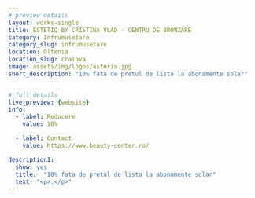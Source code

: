 ```yaml
---
# preview details
layout: works-single
title: ESTETIQ BY CRISTINA VLAD - CENTRU DE BRONZARE
category: Infrumusetare
category_slug: infrumusetare
location: Oltenia
location_slug: craiova
image: assets/img/logos/astoria.jpg
short_description: "10% fata de pretul de lista la abonamente solar"


# full details
live_preview: {website}
info:
  - label: Reducere
    value: 10%

  - label: Contact
    value: https://www.beauty-center.ro/ 

description1:
  show: yes
  title:  "10% fata de pretul de lista la abonamente solar"
  text: "<p>.</p>"
---
```


